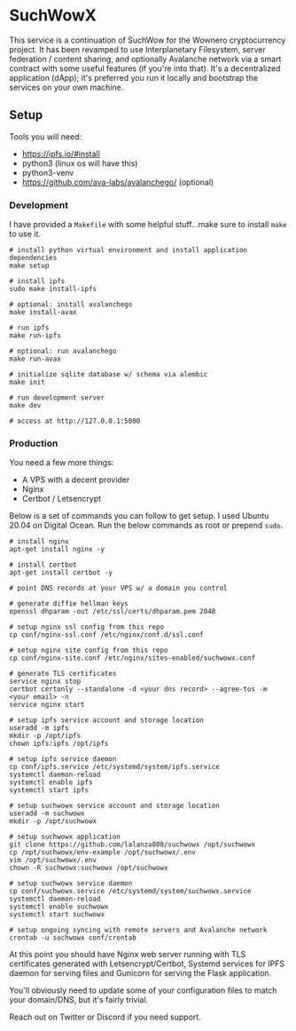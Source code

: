 # SuchWowX

This service is a continuation of SuchWow for the Wownero cryptocurrency project. It has been revamped to use Interplanetary Filesystem, server federation / content sharing, and optionally Avalanche network via a smart contract with some useful features (if you're into that). It's a decentralized application (dApp); it's preferred you run it locally and bootstrap the services on your own machine.

## Setup

Tools you will need:
* https://ipfs.io/#install
* python3 (linux os will have this)
* python3-venv
* https://github.com/ava-labs/avalanchego/ (optional)

### Development

I have provided a `Makefile` with some helpful stuff...make sure to install `make` to use it.

```
# install python virtual environment and install application dependencies
make setup

# install ipfs
sudo make install-ipfs

# optional: install avalanchego
make install-avax

# run ipfs
make run-ipfs

# optional: run avalanchego
make run-avax

# initialize sqlite database w/ schema via alembic
make init

# run development server
make dev

# access at http://127.0.0.1:5000
```

### Production

You need a few more things:
* A VPS with a decent provider
* Nginx
* Certbot / Letsencrypt

Below is a set of commands you can follow to get setup. I used Ubuntu 20.04 on Digital Ocean. Run the below commands as root or prepend `sudo`.

```
# install nginx
apt-get install nginx -y

# install certbot
apt-get install certbot -y

# point DNS records at your VPS w/ a domain you control

# generate diffie hellman keys
openssl dhparam -out /etc/ssl/certs/dhparam.pem 2048

# setup nginx ssl config from this repo
cp conf/nginx-ssl.conf /etc/nginx/conf.d/ssl.conf

# setup nginx site config from this repo
cp conf/nginx-site.conf /etc/nginx/sites-enabled/suchwowx.conf

# generate TLS certificates
service nginx stop
certbot certonly --standalone -d <your dns record> --agree-tos -m <your email> -n
service nginx start

# setup ipfs service account and storage location
useradd -m ipfs
mkdir -p /opt/ipfs
chown ipfs:ipfs /opt/ipfs

# setup ipfs service daemon
cp conf/ipfs.service /etc/systemd/system/ipfs.service
systemctl daemon-reload
systemctl enable ipfs
systemctl start ipfs

# setup suchwowx service account and storage location
useradd -m suchwowx
mkdir -p /opt/suchwowx

# setup suchwowx application
git clone https://github.com/lalanza808/suchwowx /opt/suchwowx
cp /opt/suchwowx/env-example /opt/suchwowx/.env
vim /opt/suchwowx/.env
chown -R suchwowx:suchwowx /opt/suchwowx

# setup suchwowx service daemon
cp conf/suchwowx.service /etc/systemd/system/suchwowx.service
systemctl daemon-reload
systemctl enable suchwowx
systemctl start suchwowx

# setup ongoing syncing with remote servers and Avalanche network
crontab -u suchwowx conf/crontab
```

At this point you should have Nginx web server running with TLS certificates generated with Letsencrypt/Certbot, Systemd services for IPFS daemon for serving files and Gunicorn for serving the Flask application.

You'll obviously need to update some of your configuration files to match your domain/DNS, but it's fairly trivial.

Reach out on Twitter or Discord if you need support.
